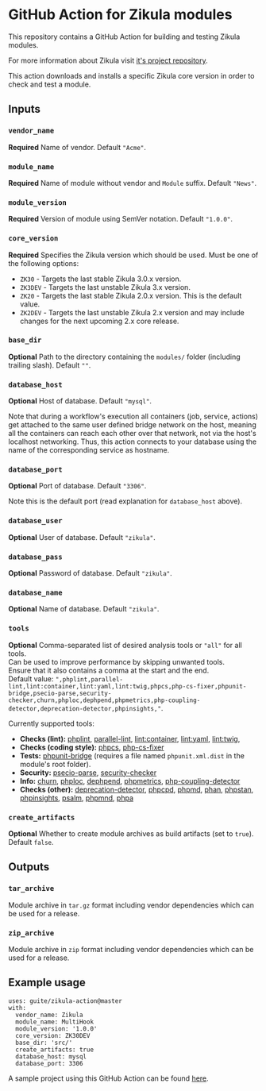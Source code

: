 # GitHub Action for Zikula modules
This repository contains a GitHub Action for building and testing Zikula modules.

For more information about Zikula visit [it's project repository](https://github.com/zikula/core/).

This action downloads and installs a specific Zikula core version in order to check and test a module.

## Inputs

### `vendor_name`
**Required** Name of vendor. Default `"Acme"`.

### `module_name`
**Required** Name of module without vendor and `Module` suffix. Default `"News"`.

### `module_version`
**Required** Version of module using SemVer notation. Default `"1.0.0"`.

### `core_version`
**Required** Specifies the Zikula version which should be used. Must be one of the following options:
  - `ZK30` - Targets the last stable Zikula 3.0.x version.
  - `ZK3DEV` - Targets the last unstable Zikula 3.x version.
  - `ZK20` - Targets the last stable Zikula 2.0.x version. This is the default value.
  - `ZK2DEV` - Targets the last unstable Zikula 2.x version and may include changes for the next upcoming 2.x core release.

### `base_dir`
**Optional** Path to the directory containing the `modules/` folder (including trailing slash). Default `""`.

### `database_host`
**Optional** Host of database. Default `"mysql"`.

Note that during a workflow's execution all containers (job, service, actions) get attached to the same user defined bridge network on the host, meaning all the containers can reach each other over that network, not via the host's localhost networking. Thus, this action connects to your database using the name of the corresponding service as hostname.

### `database_port`
**Optional** Port of database. Default `"3306"`.

Note this is the default port (read explanation for `database_host` above).

### `database_user`
**Optional** User of database. Default `"zikula"`.

### `database_pass`
**Optional** Password of database. Default `"zikula"`.

### `database_name`
**Optional** Name of database. Default `"zikula"`.

### `tools`
**Optional** Comma-separated list of desired analysis tools or `"all"` for all tools.  
Can be used to improve performance by skipping unwanted tools.  
Ensure that it also contains a comma at the start and the end.  
Default value: `",phplint,parallel-lint,lint:container,lint:yaml,lint:twig,phpcs,php-cs-fixer,phpunit-bridge,psecio-parse,security-checker,churn,phploc,dephpend,phpmetrics,php-coupling-detector,deprecation-detector,phpinsights,"`.

Currently supported tools:

* **Checks (lint):** [phplint](https://github.com/overtrue/phplint), [parallel-lint](https://github.com/JakubOnderka/PHP-Parallel-Lint), [lint:container](https://symfony.com/blog/new-in-symfony-4-4-service-container-linter), [lint:yaml](https://symfony.com/doc/current/components/yaml.html#syntax-validation), [lint:twig](https://symfony.com/doc/current/templates.html#linting-twig-templates), 
* **Checks (coding style):** [phpcs](https://github.com/squizlabs/PHP_CodeSniffer), [php-cs-fixer](https://cs.symfony.com/)
* **Tests:** [phpunit-bridge](https://symfony.com/doc/current/components/phpunit_bridge.html) (requires a file named `phpunit.xml.dist` in the module's root folder).
* **Security:** [psecio-parse](https://github.com/psecio/parse), [security-checker](https://github.com/sensiolabs/security-checker)
* **Info:** [churn](https://github.com/bmitch/churn-php), [phploc](https://github.com/sebastianbergmann/phploc), [dephpend](https://dephpend.com/), [phpmetrics](https://github.com/phpmetrics/PhpMetrics), [php-coupling-detector](https://akeneo.github.io/php-coupling-detector/)
* **Checks (other):** [deprecation-detector](https://github.com/sensiolabs-de/deprecation-detector), [phpcpd](https://github.com/sebastianbergmann/phpcpd), [phpmd](https://github.com/phpmd/phpmd), [phan](https://github.com/phan/phan), [phpstan](https://github.com/phpstan/phpstan), [phpinsights](https://phpinsights.com/), [psalm](https://github.com/vimeo/psalm), [phpmnd](https://github.com/povils/phpmnd), [phpa](https://github.com/rskuipers/php-assumptions)

### `create_artifacts`
**Optional** Whether to create module archives as build artifacts (set to `true`). Default `false`.

## Outputs

### `tar_archive`
Module archive in `tar.gz` format including vendor dependencies which can be used for a release.

### `zip_archive`
Module archive in `zip` format including vendor dependencies which can be used for a release.

## Example usage

```
uses: guite/zikula-action@master
with:
  vendor_name: Zikula
  module_name: MultiHook
  module_version: '1.0.0'
  core_version: ZK30DEV
  base_dir: 'src/'
  create_artifacts: true
  database_host: mysql
  database_port: 3306
```

A sample project using this GitHub Action can be found [here](https://github.com/Guite/test-actions).
